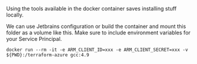 Using the tools available in the docker container saves installing 
stuff locally. 

We can use Jetbrains configuration or build the container and mount this 
folder as a volume like this. Make sure to include environment variables
for your Service Principal.

```
docker run --rm -it -e ARM_CLIENT_ID=xxx -e ARM_CLIENT_SECRET=xxx -v ${PWD}:/terraform-azure gcc:4.9
```
